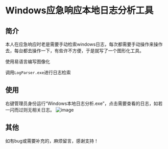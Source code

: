 # Windows应急响应本地日志分析工具

## 简介

本人在应急响应时老是需要手动检索windows日志，每次都需要手动操作来操作去，每台都去操作一下，有些许不方便，于是就写了一个图形化工具。

使用易语言编写图像化

调用`LogParser.exe`进行日志检索

## 使用

右键管理员身份运行“Windows本地日志分析.exe”，点击需要查看的日志，如若一闪而过则无相关日志。
![image](https://github.com/spaceman-911/WindowsLocalLogAnalysis/assets/59279289/3cef14d0-0eae-415e-bca0-79afe20b52c2)


## 其他

如有bug或需要补充的，麻烦留言，感谢支持！

